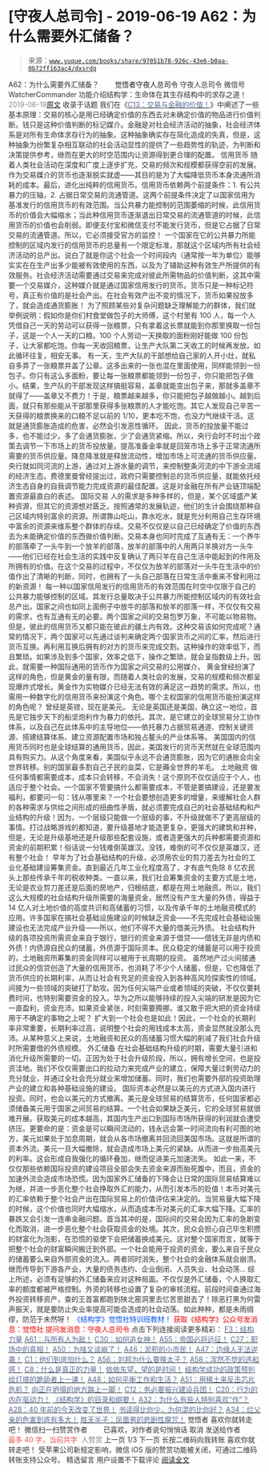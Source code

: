 # [守夜人总司令] - 2019-06-19 A62：为什么需要外汇储备？

> 来源：[`www.yuque.com/books/share/97051b78-926c-43e6-b0aa-0b72ff163ac4/dxsrdq`](https://www.yuque.com/books/share/97051b78-926c-43e6-b0aa-0b72ff163ac4/dxsrdq)

<ne-p id="520f42f3293818f927861ebbd5b15da4_p_0" data-lake-id="520f42f3293818f927861ebbd5b15da4_p_0"><ne-text id="udda2655f" style="color: rgb(51, 51, 51);">A62：为什么需要外汇储备？</ne-text></ne-p> <ne-p id="6961ac3bcd11f857c920a3d868a5c57d" data-lake-id="6961ac3bcd11f857c920a3d868a5c57d"><ne-text id="u49ad4ea5" ne-fontsize="12" style="color: rgb(255, 255, 255);">原创</ne-text><ne-text id="uc616b011" ne-fontsize="14">觉悟者</ne-text><ne-text id="ufadf241f" ne-fontsize="14">守夜人总司令</ne-text></ne-p> <ne-p id="edeb68e2656d1dd45b2548673a508b2b" data-lake-id="edeb68e2656d1dd45b2548673a508b2b"><ne-text id="u017946ea" ne-fontsize="14" ne-bold="true" style="color: rgb(51, 51, 51);">守夜人总司令</ne-text></ne-p> <ne-p id="ee2ab2d49f40a89de82d3ca64662a506" data-lake-id="ee2ab2d49f40a89de82d3ca64662a506"><ne-text id="u54e6fbc9" ne-fontsize="14" style="color: rgb(51, 51, 51);">微信号</ne-text><ne-text id="u8e5f0b6d" ne-fontsize="14" style="color: rgb(51, 51, 51);">WatcherCommander</ne-text></ne-p> <ne-p id="d8a856b9078b9a0c67ad76b15932a0dd" data-lake-id="d8a856b9078b9a0c67ad76b15932a0dd"><ne-text id="u6d25c6ed" ne-fontsize="14" style="color: rgb(51, 51, 51);">功能介绍</ne-text><ne-text id="u05232167" ne-fontsize="14" style="color: rgb(51, 51, 51);">结构学：生命体在其生存结构中的求存之道！</ne-text></ne-p> <ne-p id="191e338eed27e705ac277119648a55d6" data-lake-id="191e338eed27e705ac277119648a55d6"><ne-text id="u162fed00" style="color: rgb(140, 140, 140);">2019-06-19</ne-text>[<ne-text id="u8d073428" ne-fontsize="14">原文</ne-text>](https://mp.weixin.qq.com/s?__biz=MzAxNDk1NjI2Mw==&mid=2247484604&idx=1&sn=2217abffb62dc6bd2fd19929e13f745c&chksm=9b8a2734acfdae22952edbb235321e2d155694f0b44635f4c6e612365cf0f7302d5683d89c6a&scene=27#wechat_redirect&cpage=360)</ne-p> <ne-p id="cd28a483bcdc21555aa26210a3c44114" data-lake-id="cd28a483bcdc21555aa26210a3c44114"><ne-text id="u4f3fb848" style="color: rgb(51, 51, 51);">收录于话题</ne-text></ne-p> <ne-p id="ec37e9b21a3f770f5c285955e7824cb4" data-lake-id="ec37e9b21a3f770f5c285955e7824cb4"><ne-text id="u4b567e73" style="color: rgb(51, 51, 51);">我们在《</ne-text>[<ne-text id="u86bebfc7" style="color: rgb(87, 107, 149);">C13：交易与金融的价值！</ne-text>](http://mp.weixin.qq.com/s?__biz=MzAxNDk1NjI2Mw==&mid=2247484195&idx=1&sn=29b44cb469007b95d165440e2afaf4b0&chksm=9b8a20abacfda9bd5243c3a87b445cb401fc462d7ad3b1e60c51d02aad41d814d8c704e87521&scene=21#wechat_redirect)<ne-text id="uae884240" style="color: rgb(51, 51, 51);">》中阐述了一些基本原理：交易的核心是用已经确定价值的东西去对未确定价值的物品进行价值判断。钱只是这种价值判断的标记媒介。金融是对社会经济活动的抽象，社会经济体系是对所有生命体求存行为的抽象。这种抽象确实存在简化造成的失真，但是，这种抽象为纷繁复杂相互联动的社会活动显性的提供了一些趋势性的轨迹，为判断和决策提供参考，继而在更大的时空范围内让资源得到更合理的配置。</ne-text></ne-p> <ne-p id="b58605527ee6d0000aa140471802dce4" data-lake-id="b58605527ee6d0000aa140471802dce4"><ne-text id="u8beddc7b" ne-bold="true" style="color: rgb(51, 51, 51);">信用货币</ne-text></ne-p> <ne-p id="dccf5cb2de558c963a35dbb2f148cc3d" data-lake-id="dccf5cb2de558c963a35dbb2f148cc3d"><ne-text id="u91693f13" style="color: rgb(51, 51, 51);">随着人类社会活动在深度和广度上逐步扩充，交易的频次和规模都获得空前的发展。作为交易媒介的货币也逐渐脱实就虚——其目的是为了大幅降低货币本身流通所消耗的成本。最后，进化出纯粹的信用货币。信用货币依赖两个前提条件：1\. 有公共暴力的压轴，2\. 占据日常交易的流通管道。这两个前提条件决定了以国家信用为基准发行的信用货币的有效范围。当公共暴力能控制的范围萎缩的时候，此信用货币的价值会大幅缩水；当此种信用货币逐渐退出日常交易的流通管道的时候，此信用货币的价值也会削弱。即便支付宝和微信支付不能发行货币，但是它占据了日常交易的流通管道。所以，它必须接受官方的监控！</ne-text></ne-p> <ne-p id="4720370cc124cc70b391b7b14ed2af1a" data-lake-id="4720370cc124cc70b391b7b14ed2af1a"><ne-text id="ucf51b440" style="color: rgb(51, 51, 51);">一个国家在它的公共暴力所能控制的区域内发行的信用货币的总量有一个限定标准，那就这个区域内所有社会经济活动的总产出。说白了就是你这个社会一个时间段内（通常按一年为单位）能够实实在在生产出多少能被有效使用的东西，以及为了辅助这种有效生产所提供的有效服务。社会经济活动需要通过交易来完成对彼此所需物品的价值判断，这其中需要一个交易媒介，这种媒介就是通过国家信用发行的货币。货币只是一种标记符号，真正有价值的是社会产出。在社会有效产出不变的情况下，货币如果投放多了，就会造成通货膨胀！</ne-text></ne-p> <ne-p id="9add4acae49c906e570280a4fb8b7542" data-lake-id="9add4acae49c906e570280a4fb8b7542"><ne-text id="u90225498" style="color: rgb(51, 51, 51);">为了照顾某些对复杂问题缺乏理解能力的群体，我们就举例说明：假如你是你们村食堂做包子的大师傅，这个村里有 100 人，每一个人凭借自己一天的劳动可以获得一张粮票，只有拿着这长票就能到你那里换取一份包子，这是一个人一天的口粮。100 个人劳动一天换取的面粉刚好能做 100 份包子，让大家都吃饱。你每一天收回粮票，让生产大队第二天收工的时候再发放。如此循环往复，相安无事。</ne-text></ne-p> <ne-p id="ca27c3d8cbcb589d18bc094255865809" data-lake-id="ca27c3d8cbcb589d18bc094255865809"><ne-text id="u4f2d8585" style="color: rgb(51, 51, 51);">有一天，生产大队的干部想给自己家的人开小灶，就私自多弄了一张粮票并盖了公章。这多出来的一张也混在里面使用，同样能领到一份包子。你只有这么多面粉，要让每一张粮票都能领到一份包子，你只能把包子做小。结果，生产队的干部发现这样搞挺容易，盖章就能变出包子来，那就多盖章不就得了——盖章又不费力！于是，粮票越来越多，你只能把包子越做越小。越到后面，就只有那些能从干部那里获得多张粮票的人才能吃饱。其它人发现自己辛苦一天获得的粮票换来的口粮不足以前的 1/10，更本吃不饱，也没力气继续干活。这就是通货膨胀造成的危害，必然会引发恶性循环。</ne-text></ne-p> <ne-p id="fac42ac1217919c88bedcf50d2171d3d" data-lake-id="fac42ac1217919c88bedcf50d2171d3d"><ne-text id="ude741a9e" style="color: rgb(51, 51, 51);">因此，货币的投放量不能过多，也不能过少。多了会通货膨胀，少了会通货紧缩。所以，央行会时不时出个政策去调节一下市场上的货币投放量。提高准备金率就是回笼市场上多于正常流通所需要的货币供应量。降息降准就是释放流动性，增加市场上可流通的货币供应量。央行就如同河流的上游，通过对上游水量的调节，来控制整条河流的中下游全流域的经济生态。费德里曼曾经提出过，政府只需要控制总的货币供应量，就能依托经济生态自身的自我调节能力完成资源的最佳配置。这是对金融在所有产业链顶端配置资源最直白的表述。</ne-text></ne-p> <ne-p id="b1cb3b6241b6b147af33ced3c84c7741" data-lake-id="b1cb3b6241b6b147af33ced3c84c7741"><ne-text id="u86950f47" ne-bold="true" style="color: rgb(51, 51, 51);">国际交易</ne-text></ne-p> <ne-p id="57edb5a8e97d51401f851f155f35de0c" data-lake-id="57edb5a8e97d51401f851f155f35de0c"><ne-text id="ue730c8e5" style="color: rgb(51, 51, 51);">人的需求是多种多样的，但是，某个区域盛产某种资源，但其它的资源想对匮乏。按照通常的发展轨迹，他们的生计会围绕那种自己区域内特别富余的资源。所谓靠山吃山，靠水吃水，就是充分利用自己生存环境中富余的资源来维系整个群体的存续。交易不仅仅是以自己已经确定了价值的东西去为未能确定价值的东西做价值判断。交易本身也同时完成了互通有无：一个养牛的部落牵了一头牛到一个放羊的部落，放羊的部落中的人用两只羊换对方一头牛——他们已经在社会生活的实践中反复确认了两只羊在自己生活中能起到的作用及所拥有的价值。在这个交易的过程中，不仅仅为放羊的部落对一头牛在生活中的价值作出了清晰的判断，同时，也拥有了一头自己部落在日常生活中重来不曾利用过的新资源！</ne-text></ne-p> <ne-p id="5865dba89434f499d8496894f2751a2d" data-lake-id="5865dba89434f499d8496894f2751a2d"><ne-text id="u779343ef" style="color: rgb(51, 51, 51);">每一种以国家信用发行的信用货币的有效范围在时空中仅限于自己的公共暴力能够控制的区域。其发行总量取决于公共暴力所能控制区域内的有效社会总产出。国家之间也如同上面例子中放牛的部落和放羊的部落一样，不仅仅有交易的需求，也有互通有无的必要。两个国家之间的交易包罗万象，不可能以物易物。但是，彼此的信用货币又都只能在彼此的疆土内有效。这种交易该如何完成呢？通常的情况下，两个国家可以先通过谈判来确定两个国家货币之间的汇率，然后进行货币互换。再利用互换后拥有的对方的货币来完成交割。这种操作的效率低下，而且繁琐。如果涉及到多个国家，效率之低下，操作之繁琐，就会呈指数级上升。因此，就需要一种国际通用的货币作为国家之间交易的公用媒介。</ne-text></ne-p> <ne-p id="f9432fa5acf0ae84f90c985257e7c592" data-lake-id="f9432fa5acf0ae84f90c985257e7c592"><ne-text id="ub5d64bd1" style="color: rgb(51, 51, 51);">黄金曾经扮演了这样的角色，但是黄金的量有限，而随着人类社会的发展，交易的规模和频次都呈现爆炸式增长。黄金作为实物媒介已经无法有效的满足这一趋势的需求。所以，也需用一种数字化的信用货币来扮演这个角色。哪个主权国家的信用货币能扮演这样的角色呢？ 曾经是英镑，现在是美元。</ne-text></ne-p> <ne-p id="c4900953a167717efe282b141cbbc0d6" data-lake-id="c4900953a167717efe282b141cbbc0d6"><ne-text id="u2a76ecc1" style="color: rgb(51, 51, 51);">无论是英国还是美国，确立这一地位，首先是它独步天下的船坚炮利作为暴力的依托。其次，是它建立的全球贸易分工协作体系，以及自己在此体系中的主导地位——依托暴力占据贸易通道、控制关键资源、搭建结算体系、建立资源配置市场和独占鳌头的产业体系等。</ne-text></ne-p> <ne-p id="564a9e9d27fd12b9de22cd7d3b0a11c0" data-lake-id="564a9e9d27fd12b9de22cd7d3b0a11c0"><ne-text id="u574b417b" style="color: rgb(51, 51, 51);">美国国内的信用货币同时也是全球结算的通用货币，因此，美国发行的货币天然就在全球范围内具有购买力。从这个角度来看，美国似乎永远不会通货膨胀，因为它的通胀会向全世界转移。别的国家最多割自己子民的韭菜，它是薅全世界的羊毛。</ne-text></ne-p> <ne-p id="321b72acd8441149a489b3ba0f264e55" data-lake-id="321b72acd8441149a489b3ba0f264e55"><ne-text id="u22421aae" ne-bold="true" style="color: rgb(51, 51, 51);">土地融资</ne-text></ne-p> <ne-p id="f88b2a6f5b79abca1e5b2ab6db1fd1f1" data-lake-id="f88b2a6f5b79abca1e5b2ab6db1fd1f1"><ne-text id="u7c574c5d" style="color: rgb(51, 51, 51);">做任何事情都需要成本，成本只会转移，不会消失！这个原则不仅仅适应于个人，也适应于整个社会。一个国家不管要搞什么都需要成本，不管是要搞建设，还是要发福利，都要问一句：钱从哪里来？一个社会要想创造更多的增量，来缓解社会人群的各种需求与供给之间形成的扭曲性矛盾，就必须要完成自己的社会基础结构和产业结构的升级！因为，一个层级只能做一个层级的事，不升级就做不了更高层级的事情。打过战略游戏的都知道，要升级基地才能造更复杂，更强大的建筑和并种，但是，无论是升级基地还是升级那些配套设施，或者造更强大的兵种都需要资源和资金的前期积累！俗话说一分钱难倒英雄汉。没钱，难倒的可不仅仅是英雄汉，还有整个社会！</ne-text></ne-p> <ne-p id="6e5be3bf19fa7cc635c4b8196a5da64f" data-lake-id="6e5be3bf19fa7cc635c4b8196a5da64f"><ne-text id="udfcf6c69" style="color: rgb(51, 51, 51);">早年为了社会基础结构的升级，必须用农业的剪刀差去为社会的工业化基础建设筹集资金。直到最近几年工业化程度高了，才有底气免除 8 亿农民头上那些传承千年的税收种类。一直以来，我们社会筹集资金的主要方式是土地，无论是农业剪刀差还是后面的房地产，归根结底，都是在用土地融资。所以，我们这么大规模的社会结构升级所需要的海量资金，居然没有产生大量的外债，得益于 14 亿人对土地价值的高度共识和高储蓄的习惯，以及传承千年的土地融资模式的应用。许多国家在搞社会基础设施建设的时候缺乏资金——不先完成社会基础设施建设也无法完成产业升级——所以，他们不得不大量的借美元外债。</ne-text></ne-p> <ne-p id="871ce2b4a8857794bb661baa391c6e61" data-lake-id="871ce2b4a8857794bb661baa391c6e61"><ne-text id="u436e592e" style="color: rgb(51, 51, 51);">社会结构升级的各项投资所需资金来自于银行，银行的资金来源于借贷——借钱无非是内债和外债！内债源自民众的储蓄，外债源于国际资本。民众稳定的储蓄是可以用于投资的，土地融资所筹集的资金同样可以被用于长周期的投资。</ne-text></ne-p> <ne-p id="90ecd7ad5158f1a45f013c1bed9d224d" data-lake-id="90ecd7ad5158f1a45f013c1bed9d224d"><ne-text id="u7a662bc2" style="color: rgb(51, 51, 51);">虽然地产过火间接通过民众的信贷创造了大量的信用货币，也消耗了不少个人储蓄，但是，它也降低了货币供应的长期利率，从而让社会有充足的资金投入到各种高风险探索性的领域。间接为一些领域的突破打了助攻。因为任何尖端产业或者领域的突破，不仅仅要耗费时间，也特别需要资金的投入。华为之所以能够持续的投入尖端的研发是因为它一直盈利，资金充沛。如果资金紧张，时刻需要腾挪，谁又敢于把大把的资金持续用于不确定的事物之上呢？ 扩大到一个社会也是如此！因此，一个社会的长期利率非常重要，长期利率过高，说明整个社会的用钱成本太高，资金显然就没那么充沛。从某种意义上来说，土地融资和民众的高储蓄习惯大幅的削减了我们社会升级时所需要借的外债规模。</ne-text></ne-p> <ne-p id="4ab09577fb41287d94de825cdc12cfbc" data-lake-id="4ab09577fb41287d94de825cdc12cfbc"><ne-text id="u761ea77e" ne-bold="true" style="color: rgb(51, 51, 51);">外汇储备</ne-text></ne-p> <ne-p id="347606dc6b976d65ec0e9e7580f870ce" data-lake-id="347606dc6b976d65ec0e9e7580f870ce"><ne-text id="ue19ac9f8" style="color: rgb(51, 51, 51);">在社会基础结构升级的时期，需要大量引进和消化升级所需要的一切。正因为处于社会升级阶段，所以，拥有增长空间，也是投资洼地。我们不仅仅需要出口的拉动力来完成产业的建立，保障大量过剩劳动力的充分就业，并通过全社会充分就业来增加储蓄。同时，我们也需要外部的投资助理产业的建立和各种基础设施的建设。</ne-text></ne-p> <ne-p id="7d0bf11044466a90fc8059c0bb741f36" data-lake-id="7d0bf11044466a90fc8059c0bb741f36"><ne-text id="u03780d08" style="color: rgb(51, 51, 51);">国际资本必然是以美元的方式进入国内进行投资。同时，也会以美元的方式撤离。美元是全球贸易的结算货币，任何国家都必须储备美元用于国家之间贸易的结算。一个社会如果缺乏美元，它的全球贸易就很难开展。获取美元的成本越高，其国内生产出口到国际市场所获得的利润就会遭受挤压。更要命的是：资金是可以瞬间流动的，钱永远会第一时间流向有利可图的地方，美元如果处于加息周期，就会从各市场撤离并回流回美国市场。这就是所谓的资本外流。美元一旦大幅撤除，就会造成市场上美元的紧缺。从而进一步抬高美元的利率。这会形成自我强化的循环叠加，继而促进美元加速流失。</ne-text></ne-p> <ne-p id="890e1e25fbcdb677a5d905d6347dcb38" data-lake-id="890e1e25fbcdb677a5d905d6347dcb38"><ne-text id="u441dcc00" style="color: rgb(51, 51, 51);">如此一来，不仅仅那些依赖国际投资的建设项目全部会失去资金来源而胎死腹中，而且，资金的加速外流会造成市场恐慌。因为国家外汇储备的下降会让日常的国际贸易结算难以为继，并进一步恶化整个社会挣取外汇的能力，从而引发本币的贬值！本币对美元的汇率依赖于整个社会产出在国际贸易上的价值评估来决定的。当贸易量大幅下降的时候，这个价值也同时大幅缩水，从而造成本币对美元的汇率大幅下降。汇率的暴跌又会引发一连串金融问题。首当其冲的是，国际间的交易会因为汇率的急剧变化而取消，进一步恶化整个社会获取资金的处境。其次，民众会担心自己毕生积攒的财富化为泡影，在恐慌的驱使下会把储蓄换成美元。这对整个国家而言，就等于把整个社会的财富瞬间搬迁到外部。一个社会能用于投资的资金，要么来自于民众的储蓄要么来自外部资金的流入。两者同时消失，整个社会的金融体系就会崩溃。继而传导到下游各产业，大量的债务违约、企业倒闭、人员失业、社会动荡…</ne-text></ne-p> <ne-p id="3ad1147beb99614adfd29953364d478d" data-lake-id="3ad1147beb99614adfd29953364d478d"><ne-text id="uf637f5ea" style="color: rgb(51, 51, 51);">综上所述，必须有足够的外汇储备来应对这种局面。不仅仅是外汇储备，个人换取汇率的额度都被严格控制。外资的转移也设置了复杂的审核流程。前段时间查通过海外投资转移资产，查的王首富都跑到陕北窑洞里去忆苦思甜去了！除恶打黑为何雷声振天，就是要防止失业率提高可能会造成的社会动荡。如此种种，都是未雨绸缪，防范于未然呀！</ne-text></ne-p> <ne-p id="cb491b44e08d2aec474e7cb47386ab01" data-lake-id="cb491b44e08d2aec474e7cb47386ab01" ne-alignment="center"><ne-text id="u3953d5d9" ne-fontsize="13" style="color: rgb(0, 82, 255);">《结构学》觉悟社特训班教材！</ne-text></ne-p> <ne-p id="424c36a6f140d1e66bc615305f26a8e1" data-lake-id="424c36a6f140d1e66bc615305f26a8e1" ne-alignment="center"><ne-text id="u9373c24e" style="color: rgb(255, 0, 0);">获取《结构学》公众号发消息</ne-text><ne-text id="u36b5900c" ne-bold="true" style="color: rgb(255, 0, 0);">：觉悟社</ne-text></ne-p> <ne-p id="9f4de31fe517c2c90f1353e74fc0e9ff" data-lake-id="9f4de31fe517c2c90f1353e74fc0e9ff" ne-alignment="center"><ne-text id="u43333fd1" style="color: rgb(255, 0, 0);">提问发消息</ne-text><ne-text id="u81509ca7" ne-bold="true" style="color: rgb(255, 0, 0);">：守夜人总司令</ne-text></ne-p>  <ne-p id="ae5bf55567b6cd466096c0cd3f68bb9b" data-lake-id="ae5bf55567b6cd466096c0cd3f68bb9b" ne-alignment="center"><ne-card data-card-name="image" data-card-type="inline" id="WmpPy" data-event-boundary="card" style="color: rgb(51, 51, 51);"><ne-p id="63007977b5bf867375ac212df9f9d87e" data-lake-id="63007977b5bf867375ac212df9f9d87e"><ne-text id="u7bc0febf" ne-fontsize="13" ne-bold="true" style="color: rgb(51, 51, 51);">点击下列连接阅读更多精彩：</ne-text></ne-p> <ne-p id="69e8c793dead661049fdcc433889bca3" data-lake-id="69e8c793dead661049fdcc433889bca3">[<ne-text id="ua77f1e89" ne-fontsize="13" ne-bold="true" style="color: rgb(87, 107, 149);">F3：结构力量</ne-text>](http://mp.weixin.qq.com/s?__biz=MzAxNDk1NjI2Mw==&mid=2247484256&idx=1&sn=f10d9c530bfd6ea08b25d4bec657c13a&chksm=9b8a20e8acfda9fee057f2df26790f905c898132cac91d833d14e636edb00c20514d63189a88&scene=21#wechat_redirect)</ne-p> <ne-p id="c90f22a53c754bd0b7dbb4652329070a" data-lake-id="c90f22a53c754bd0b7dbb4652329070a">[<ne-text id="ud2295065" ne-fontsize="13" ne-bold="true" style="color: rgb(87, 107, 149);">A61：与所有人为敌！</ne-text>](http://mp.weixin.qq.com/s?__biz=MzAxNDk1NjI2Mw==&mid=2247484601&idx=1&sn=c80e839436bd78047d0f5ea3c9e69890&chksm=9b8a2731acfdae27acc75952e866e0642eea99cb2acfeab4101e209ecc728fd94eb2adc7434c&scene=21#wechat_redirect)</ne-p> <ne-p id="be2eb55378322b0616f5868b58a59795" data-lake-id="be2eb55378322b0616f5868b58a59795">[<ne-text id="u0b50ee59" ne-fontsize="13" ne-bold="true" style="color: rgb(87, 107, 149);">C30：如何追女神！</ne-text>](http://mp.weixin.qq.com/s?__biz=MzAxNDk1NjI2Mw==&mid=2247484588&idx=1&sn=de5c95495cc04bcfe8644c3c2bc025c3&chksm=9b8a2724acfdae3286a142c2de506a7494e2d7aa50c990c0e159cedab07b5287040f286dfac6&scene=21#wechat_redirect)</ne-p> <ne-p id="73feda263f121d698fe515b02a80ba2a" data-lake-id="73feda263f121d698fe515b02a80ba2a">[<ne-text id="uc4546316" ne-fontsize="13" ne-bold="true" style="color: rgb(87, 107, 149);">A55：帝国必将远征！</ne-text>](http://mp.weixin.qq.com/s?__biz=MzAxNDk1NjI2Mw==&mid=2247484558&idx=1&sn=cddb7d3151d5496c9eb808633bdf7c45&chksm=9b8a2706acfdae10fca4046d6a9cef9a91d95a985126226e3857623e9b66d279d057bfb8aed2&scene=21#wechat_redirect)</ne-p> <ne-p id="9832140eaadf062ed1e90fc87d436d7c" data-lake-id="9832140eaadf062ed1e90fc87d436d7c">[<ne-text id="u88f0b735" ne-fontsize="13" ne-bold="true" style="color: rgb(87, 107, 149);">C27：职场中的真相！</ne-text>](http://mp.weixin.qq.com/s?__biz=MzAxNDk1NjI2Mw==&mid=2247484554&idx=1&sn=fec6641c1838970ea6d16cfe1a68f9e1&chksm=9b8a2702acfdae14e71017ee02594f3b47abc738b773bc3dbd5e80968dccae0e90f17977a339&scene=21#wechat_redirect)</ne-p> <ne-p id="2bff2457b52ab70b61ad728dd4ce15b4" data-lake-id="2bff2457b52ab70b61ad728dd4ce15b4">[<ne-text id="u31834f8b" ne-fontsize="13" ne-bold="true" style="color: rgb(87, 107, 149);">A50：为啥又谈崩了！</ne-text>](http://mp.weixin.qq.com/s?__biz=MzAxNDk1NjI2Mw==&mid=2247484515&idx=1&sn=d5912e7e1901f7fae49d39a99d8e3b6a&chksm=9b8a27ebacfdaefde82ea607527b72552b9bca352e99f6f0875ba5b7beeddd16879b85802bde&scene=21#wechat_redirect)</ne-p> <ne-p id="d2f2f5841c7ed198368bcb0826556860" data-lake-id="d2f2f5841c7ed198368bcb0826556860">[<ne-text id="u65e5d71b" ne-fontsize="13" ne-bold="true" style="color: rgb(87, 107, 149);">A46：淤积的小市民！</ne-text>](http://mp.weixin.qq.com/s?__biz=MzAxNDk1NjI2Mw==&mid=2247484472&idx=1&sn=f5df702c026dbb04688151086cdf7493&chksm=9b8a27b0acfdaea6ed5b712d94b3725bf8e322b39101916f48f935c102c433e9c7239b596c9f&scene=21#wechat_redirect)</ne-p> <ne-p id="2dcb61aed57c3d51d704fd1b6f919c50" data-lake-id="2dcb61aed57c3d51d704fd1b6f919c50">[<ne-text id="u79281f76" ne-fontsize="13" ne-bold="true" style="color: rgb(87, 107, 149);">A47：边缘人无法逆袭！</ne-text>](http://mp.weixin.qq.com/s?__biz=MzAxNDk1NjI2Mw==&mid=2247484476&idx=1&sn=42cd8e7b62b1c430768fe9583a9715b4&chksm=9b8a27b4acfdaea2f7ac778f91e72c9b69a725224a18c6d576f3de7caf0ff91a040bf5622645&scene=21#wechat_redirect)</ne-p> <ne-p id="7a3f4710912021e22ffee3f8904716ce" data-lake-id="7a3f4710912021e22ffee3f8904716ce">[<ne-text id="u7cb4b0ce" ne-fontsize="13" ne-bold="true" style="color: rgb(87, 107, 149);">C1：他们到底怕什么？</ne-text>](http://mp.weixin.qq.com/s?__biz=MzAxNDk1NjI2Mw==&mid=2247483898&idx=1&sn=1b0a50386e9e89d2750dec717236f0aa&chksm=9b8a2272acfdab64235b35ee5e91b8cac6172144207251636e1345fc570aa1601f59eff7f442&scene=21#wechat_redirect)</ne-p> <ne-p id="b8164a488e08e76606fff60bf8caade1" data-lake-id="b8164a488e08e76606fff60bf8caade1">[<ne-text id="ub2cdd2b4" ne-fontsize="13" ne-bold="true" style="color: rgb(87, 107, 149);">A56：刘邦为什么要换太子？</ne-text>](http://mp.weixin.qq.com/s?__biz=MzAxNDk1NjI2Mw==&mid=2247484574&idx=1&sn=5ed4d23f15b1523357c663394fe17eed&chksm=9b8a2716acfdae0067c043e7f714afa42a672e6d43d777dff978f561399710e4a4f977a43ede&scene=21#wechat_redirect)</ne-p> <ne-p id="2347c36ccfc9f9f0471a79405686f1fe" data-lake-id="2347c36ccfc9f9f0471a79405686f1fe">[<ne-text id="u0f57886b" ne-fontsize="13" ne-bold="true" style="color: rgb(87, 107, 149);">A58：浑然不觉的违和感！</ne-text>](http://mp.weixin.qq.com/s?__biz=MzAxNDk1NjI2Mw==&mid=2247484584&idx=1&sn=c385c61d0d19361a96a1ee5adc0a41cd&chksm=9b8a2720acfdae368be18af033ec6235afabe6f09fb52b99efbcf383c02bcbb7981f0f351415&scene=21#wechat_redirect)</ne-p> <ne-p id="d365e35a9703c53b1f8a19b57ae1e9dc" data-lake-id="d365e35a9703c53b1f8a19b57ae1e9dc">[<ne-text id="u51bdbab1" ne-fontsize="13" ne-bold="true" style="color: rgb(87, 107, 149);">C8：什么是真正的力量！</ne-text>](https://mp.weixin.qq.com/s?__biz=MzIzMDYwOTM0Mg==&mid=2247483956&idx=1&sn=ccfa41292bc8b3a7d6c9b16106d38381&scene=21#wechat_redirect)</ne-p> <ne-p id="3d73f2963ee1c33fd342c76e013768c1" data-lake-id="3d73f2963ee1c33fd342c76e013768c1">[<ne-text id="u2a08851a" ne-fontsize="13" ne-bold="true" style="color: rgb(87, 107, 149);">依依东望，望的是时间！</ne-text>](http://mp.weixin.qq.com/s?__biz=MzAxNDk1NjI2Mw==&mid=2247483947&idx=1&sn=1dcdd529b9dad09a00b6e3e2b14c8245&chksm=9b8a21a3acfda8b5fe1dae1c8979dec0be990a569bc03372af815b4e0f08913e938d57aa6b25&scene=21#wechat_redirect)</ne-p> <ne-p id="3f471c53dc586b68ce0410f4de3c7d6b" data-lake-id="3f471c53dc586b68ce0410f4de3c7d6b">[<ne-text id="u2acf603a" ne-fontsize="13" ne-bold="true" style="color: rgb(87, 107, 149);">结构学成功的政策预判</ne-text>](http://mp.weixin.qq.com/s?__biz=MzAxNDk1NjI2Mw==&mid=2247484266&idx=1&sn=02ab915e029cbe24d91712f741b3f37c&chksm=9b8a20e2acfda9f4498a5c76204c101ab26e7311f2fb7d3043de108d4ff6e18d72a1c889a569&scene=21#wechat_redirect)</ne-p> <ne-p id="d128e1184470dfe9892bf0ea73c9a744" data-lake-id="d128e1184470dfe9892bf0ea73c9a744">[<ne-text id="udfd89a1c" ne-fontsize="13" ne-bold="true" style="color: rgb(87, 107, 149);">给灯塔的跪舔者上一课！</ne-text>](http://mp.weixin.qq.com/s?__biz=MzAxNDk1NjI2Mw==&mid=2247484490&idx=1&sn=3e889840aa174f225d66001f9aaf97ef&chksm=9b8a27c2acfdaed48b21e426e5367fd55b8ab55054fdc0f80fb3903e2e8b018b48316642fee0&scene=21#wechat_redirect)</ne-p> <ne-p id="fdddd93e312dd15bb48dadcfb1b019f0" data-lake-id="fdddd93e312dd15bb48dadcfb1b019f0">[<ne-text id="u8ae5f8d8" ne-fontsize="13" ne-bold="true" style="color: rgb(87, 107, 149);">A48：如何平衡工作和生活？</ne-text>](http://mp.weixin.qq.com/s?__biz=MzAxNDk1NjI2Mw==&mid=2247484481&idx=1&sn=ad43fc5feea038e47fa50dae514a9390&chksm=9b8a27c9acfdaedf3b7751343bd2b16a86fbeddb1896e4a24bfcbe589f4bfe8454ea656fa390&scene=21#wechat_redirect)</ne-p> <ne-p id="784856200eb52c17fd83ab991826efb3" data-lake-id="784856200eb52c17fd83ab991826efb3">[<ne-text id="uf0ba35e5" ne-fontsize="13" ne-bold="true" style="color: rgb(87, 107, 149);">A51：用稀土来反击芯片危机？</ne-text>](http://mp.weixin.qq.com/s?__biz=MzAxNDk1NjI2Mw==&mid=2247484530&idx=1&sn=f3d31bf687e7d0e13584002d2027cb05&chksm=9b8a27faacfdaeec61444faf9fe3defeeb3913f22ea72fa0c0e9ba4113737aed3d1ccdf39b55&scene=21#wechat_redirect)</ne-p> <ne-p id="bf1bea7650b6f40b83d23328c1345b84" data-lake-id="bf1bea7650b6f40b83d23328c1345b84">[<ne-text id="ub67cfc75" ne-fontsize="13" ne-bold="true" style="color: rgb(87, 107, 149);">向正在坍塌的地方踹上一脚！</ne-text>](http://mp.weixin.qq.com/s?__biz=MzAxNDk1NjI2Mw==&mid=2247483789&idx=1&sn=5e44b7b524c3dc4bb7705f49ed0a44a3&chksm=9b8a2205acfdab139e4b1d44ef6702b09c9fbf79505340205d13fbdaa33207a997f54bee0e97&scene=21#wechat_redirect)</ne-p> <ne-p id="4e14ebc98f31d1ff73c3ac32baa0041e" data-lake-id="4e14ebc98f31d1ff73c3ac32baa0041e">[<ne-text id="u4be7aed0" ne-fontsize="13" ne-bold="true" style="color: rgb(87, 107, 149);">C12：务必要振兴建设兵团！</ne-text>](http://mp.weixin.qq.com/s?__biz=MzAxNDk1NjI2Mw==&mid=2247484193&idx=1&sn=88c86597191d0c97a411f9ea6f7b7c5d&chksm=9b8a20a9acfda9bfae819e8e42531fe6d523dd244ef0fc0c0787ab812540108c181f7ec2ffa9&scene=21#wechat_redirect)</ne-p> <ne-p id="046a210c7b0509f8d6aa1d4583ca9c14" data-lake-id="046a210c7b0509f8d6aa1d4583ca9c14">[<ne-text id="u35319daf" ne-fontsize="13" ne-bold="true" style="color: rgb(87, 107, 149);">C20：行为的内在驱动力！</ne-text>](https://mp.weixin.qq.com/s?__biz=MzIzMDYwOTM0Mg==&mid=2247484003&idx=1&sn=a62ddbccc64f9f19890c0dff9605b6f7&scene=21#wechat_redirect)</ne-p> <ne-p id="637f30db71cdb21527bf6f0312eb02d5" data-lake-id="637f30db71cdb21527bf6f0312eb02d5">[<ne-text id="u6a69a414" ne-fontsize="13" ne-bold="true" style="color: rgb(87, 107, 149);">《结构学》的目录和纲要！</ne-text>](http://mp.weixin.qq.com/s?__biz=MzAxNDk1NjI2Mw==&mid=2247484593&idx=1&sn=5ec84d78201320511260f18a170dd539&chksm=9b8a2739acfdae2f3f64efc39512bdba6569eb8ebbe4da30839c1116ed7f9e2e6ffcad864cc2&scene=21#wechat_redirect)</ne-p> <ne-p id="c4cb3eb0cdde709ce05614596d33c77a" data-lake-id="c4cb3eb0cdde709ce05614596d33c77a">[<ne-text id="ud735653b" ne-fontsize="13" ne-bold="true" style="color: rgb(87, 107, 149);">A32：为什么有些人特别喜欢“作”？</ne-text>](http://mp.weixin.qq.com/s?__biz=MzAxNDk1NjI2Mw==&mid=2247484403&idx=1&sn=a291e8322913517a91725b82912a804f&chksm=9b8a207bacfda96d339c5a416fe350e324cfb86c0f0d90c25418967230097892bb8be32eb5ff&scene=21#wechat_redirect)</ne-p> <ne-p id="2b936eb71b05b4fd999eec6f8c5fb96c" data-lake-id="2b936eb71b05b4fd999eec6f8c5fb96c">[<ne-text id="u4c10cd40" ne-fontsize="13" ne-bold="true" style="color: rgb(87, 107, 149);">A28：40 年前的今天改变了世界！</ne-text>](http://mp.weixin.qq.com/s?__biz=MzAxNDk1NjI2Mw==&mid=2247484305&idx=1&sn=34b19d12210bf9f765c6eb615b787ac6&chksm=9b8a2019acfda90fff45ea8c17ccb37c75e04c7420ad9b303a0fb0069110cee644e6f592d95f&scene=21#wechat_redirect)</ne-p> <ne-p id="f982d89507769e621e3db1a2b62b8628" data-lake-id="f982d89507769e621e3db1a2b62b8628">[<ne-text id="ue960e18d" ne-fontsize="13" ne-bold="true" style="color: rgb(87, 107, 149);">书读得比你少，为何混的比你好？</ne-text>](http://mp.weixin.qq.com/s?__biz=MzAxNDk1NjI2Mw==&mid=2247484296&idx=1&sn=b0e0f11f50023aa8a20e8eeb51d39e10&chksm=9b8a2000acfda916885455b30687e2f18099abba31c78b2fabb95ca1b89ddc40f2415317d368&scene=21#wechat_redirect)</ne-p> <ne-p id="563218985d12ab77992a2efad703ecd4" data-lake-id="563218985d12ab77992a2efad703ecd4">[<ne-text id="u6524bc2f" ne-fontsize="13" ne-bold="true" style="color: rgb(87, 107, 149);">A34：烂父亲的危害到底有多大！</ne-text>](http://mp.weixin.qq.com/s?__biz=MzAxNDk1NjI2Mw==&mid=2247484348&idx=1&sn=944a6aac1e8035011b56508ea74fb48e&chksm=9b8a2034acfda922b803681a568bf7b75ce8342cf507080d2e636098b7ee9dfc1391836f7341&scene=21#wechat_redirect)</ne-p> <ne-p id="93258247c7b146d6a00dcc278b280c52" data-lake-id="93258247c7b146d6a00dcc278b280c52">[<ne-text id="u5188e782" ne-fontsize="13" ne-bold="true" style="color: rgb(87, 107, 149);">胜天半子：凤凰男的悲剧性魔咒！</ne-text>](http://mp.weixin.qq.com/s?__biz=MzAxNDk1NjI2Mw==&mid=2247484459&idx=1&sn=3af333a7d8f81253f730e57ba86f6f11&chksm=9b8a27a3acfdaeb524c155bcc629f472e273558add2d9c91ca3295d08144bd6d7d26ed757e6c&scene=21#wechat_redirect)</ne-p> <ne-p id="80afa3d92e9a2a9cdeacea3779f7add2" data-lake-id="80afa3d92e9a2a9cdeacea3779f7add2"><ne-text id="uabd8f451" style="color: rgb(51, 51, 51);">觉悟者</ne-text></ne-p> <ne-p id="9b0f71124b273776bebb4e93446d8267" data-lake-id="9b0f71124b273776bebb4e93446d8267"><ne-text id="ud2388176" style="color: rgb(51, 51, 51);">喜欢你就转走吧！</ne-text></ne-p> <ne-p id="58ced1692513d96047f18bf616822f42" data-lake-id="58ced1692513d96047f18bf616822f42"><ne-text id="u24aadebd" ne-bold="true" style="color: rgb(51, 51, 51);">微信扫一扫赞赏作者</ne-text><ne-text id="u13156f38" ne-bold="true" style="color: rgb(255, 255, 255);">赞赏</ne-text></ne-p> <ne-p id="4a410f33fbf962a6153bfe8e42b3e78a" data-lake-id="4a410f33fbf962a6153bfe8e42b3e78a"><ne-text id="u5103bfec" style="color: rgb(51, 51, 51);">已喜欢，</ne-text><ne-text id="uf72b9137">对作者说句悄悄话</ne-text></ne-p> <ne-p id="2fa47857e0fa0cb54793d60c433e3baa" data-lake-id="2fa47857e0fa0cb54793d60c433e3baa"><ne-text id="uc1a3a4ff" style="color: rgb(51, 51, 51);">取消</ne-text></ne-p> <ne-p id="b9da7964b36cf4d52ecf42e877e676f2" data-lake-id="b9da7964b36cf4d52ecf42e877e676f2"><ne-text id="u147fe83f" ne-fontsize="14" ne-bold="true" style="color: rgb(51, 51, 51);">发送给作者</ne-text></ne-p> <ne-p id="51012a40f9ac2c2f25e90def80a95aed" data-lake-id="51012a40f9ac2c2f25e90def80a95aed"><ne-text id="uf755d431" ne-bold="true" style="color: rgb(255, 255, 255);">发送</ne-text></ne-p> <ne-p id="8eecc34fa0bdf780a5140ab846d9a15e" data-lake-id="8eecc34fa0bdf780a5140ab846d9a15e"><ne-text id="u8d15e64b" ne-fontsize="13" style="color: rgb(250, 81, 81);">最多 40 字，当前共字</ne-text></ne-p> <ne-p id="062aa3b08da57bb130883d706168b3da" data-lake-id="062aa3b08da57bb130883d706168b3da"><ne-text id="u77ce07ca" style="color: rgb(136, 136, 136);"> 人赞赏</ne-text></ne-p> <ne-p id="67d555905b29cf74121ee3796562cf91" data-lake-id="67d555905b29cf74121ee3796562cf91"><ne-text id="u8961347e" style="color: rgb(51, 51, 51);">上一页</ne-text> <ne-text id="ub69abe3c">1</ne-text><ne-text id="u074854d1" style="color: rgb(51, 51, 51);">/3 下一页</ne-text></ne-p> <ne-p id="3f32b160fb8c4fb0d1275f818f9d7681" data-lake-id="3f32b160fb8c4fb0d1275f818f9d7681"><ne-text id="u64d47396" style="color: rgb(51, 51, 51);">长按二维码向我转账</ne-text></ne-p> <ne-p id="0778956370815a2a4bcd8a70c258d80f" data-lake-id="0778956370815a2a4bcd8a70c258d80f"><ne-text id="u7b8d1066" style="color: rgb(51, 51, 51);">喜欢你就转走吧！</ne-text></ne-p> <ne-p id="a3bb46655406e733efa0f111c678dda2" data-lake-id="a3bb46655406e733efa0f111c678dda2"><ne-text id="ub7853dcf" style="color: rgb(51, 51, 51);">受苹果公司新规定影响，微信 iOS 版的赞赏功能被关闭，可通过二维码转账支持公众号。</ne-text></ne-p> <ne-h3 id="9zAva" data-lake-id="9zAva"><ne-heading-ext><ne-heading-anchor></ne-heading-anchor><ne-heading-fold></ne-heading-fold></ne-heading-ext><ne-heading-content><ne-text id="u839fa0f6" ne-fontsize="16" style="color: rgb(51, 51, 51);">精选留言</ne-text></ne-heading-content></ne-h3> <ne-p id="c0033c20871f06b40a716cb276091595" data-lake-id="c0033c20871f06b40a716cb276091595"><ne-text id="u046c2842" style="color: rgb(51, 51, 51);">用户设置不下载评论</ne-text></ne-p> <ne-p id="18db7a71fa2192438b33393f5ebd8649" data-lake-id="18db7a71fa2192438b33393f5ebd8649">[<ne-text id="u9474c2bf">阅读全文</ne-text>](https://t.zsxq.com/EEAqVn2)</ne-p></ne-card></ne-p>
